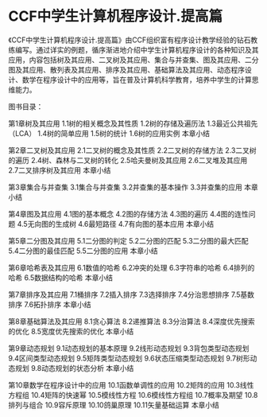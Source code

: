# CCF中学生计算机程序设计.提高篇

《CCF中学生计算机程序设计.提高篇》由CCF组织富有程序设计教学经验的钻石教练编写。通过详实的例题，循序渐进地介绍中学生计算机程序设计的各种知识及其应用，内容包括树及其应用、二叉树及其应用、集合与并查集、图及其应用、二分图及其应用、散列表及其应用、排序及其应用、基础算法及其应用、动态程序设计、数学在程序设计中的应用等，旨在普及计算机科学教育，培养中学生的计算思维能力。

图书目录：

第1章树及其应用
1.1树的相关概念及其性质
1.2树的存储及遍历法
1.3最近公共祖先（LCA）
1.4树的简单应用
1.5树的统计
1.6树的应用实例
本章小结

第2章二叉树及其应用
2.1二叉树的概念及其性质
2.2二叉树的存储方法
2.3二叉树的遍历
2.4树、森林与二叉树的转化
2.5哈夫曼树及其应用
2.6二叉堆及其应用
2.7二叉排序树及其应用
本章小结

第3章集合与并查集
3.1集合与并查集
3.2并查集的基本操作
3.3并查集的应用
本章小结

第4章图及其应用
4.1图的基本概念
4.2图的存储方法
4.3图的遍历
4.4图的连性问题
4.5无向图的生成树
4.6最短路径
4.7有向图的基本应用
本章小结

第5章二分图及其应用
5.1二分图的判定
5.2二分图的匹配
5.3二分图的最大匹配
5.4二分图的最佳匹配
5.5二分图的应用
本章小结

第6章哈希表及其应用
6.1数值的哈希
6.2冲突的处理
6.3字符串的哈希
6.4排列的哈希
6.5数据结构的哈希
本章小结

第7章排序及其应用
7.1桶排序
7.2插入排序
7.3选择排序
7.4分治思想排序
7.5基数排序
7.6拓扑排序
本章小结

第8章基础算法及其应用
8.1贪心算法
8.2递推算法
8.3分治算法
8.4深度优先搜索的优化
8.5宽度优先搜索的优化
本章小结

第9章动态规划
9.1动态规划的基本原理
9.2线形动态规划
9.3背包类型动态规划
9.4区间类型动态规划
9.5矩阵类型动态规划
9.6状态压缩类型动态规划
9.7树形动态规划
9.8动态规划的状态分析
本章小结

第10章数学在程序设计中的应用
10.1函数单调性的应用
10.2矩阵的应用
10.3线性方程组
10.4矩阵的快速幂
10.5模线性方程
10.6模线性方程组
10.7概率及期望
10.8排列与组合
10.9容斥原理
10.10鸽巢原理
10.11矢量基础运算
本章小结
